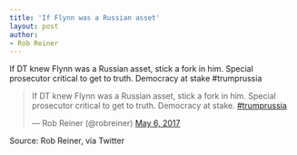 ```yaml
---
title: 'If Flynn was a Russian asset'
layout: post
author:
- Rob Reiner
---
```


If DT knew Flynn was a Russian asset, stick a fork in him. Special prosecutor critical to get to truth. Democracy at stake #trumprussia

<blockquote class="twitter-tweet"><p lang="en" dir="ltr">If DT knew Flynn was a Russian asset, stick a fork in him. Special prosecutor critical to get to truth. Democracy at stake. <a href="https://twitter.com/hashtag/trumprussia?src=hash&amp;ref_src=twsrc%5Etfw">#trumprussia</a></p>&mdash; Rob Reiner (@robreiner) <a href="https://twitter.com/robreiner/status/860870265982468096?ref_src=twsrc%5Etfw">May 6, 2017</a></blockquote> <script async src="https://platform.twitter.com/widgets.js" charset="utf-8"></script>

Source: Rob Reiner, via Twitter
